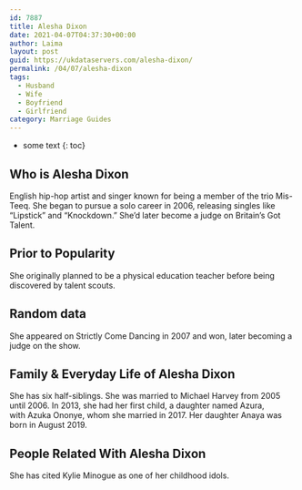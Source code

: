 ```yaml
---
id: 7887
title: Alesha Dixon
date: 2021-04-07T04:37:30+00:00
author: Laima
layout: post
guid: https://ukdataservers.com/alesha-dixon/
permalink: /04/07/alesha-dixon
tags:
  - Husband
  - Wife
  - Boyfriend
  - Girlfriend
category: Marriage Guides
---
```


* some text
{: toc}


## Who is Alesha Dixon
                  
                  
                  
English hip-hop artist and singer known for being a member of the trio Mis-Teeq. She began to pursue a solo career in 2006, releasing singles like &#8220;Lipstick&#8221; and &#8220;Knockdown.&#8221; She&#8217;d later become a judge on Britain&#8217;s Got Talent.
                  
              
            
              
            
                
                
                
## Prior to Popularity
                  
                  
                  
She originally planned to be a physical education teacher before being discovered by talent scouts. 
                  
              
            
              
            
                
                
                
## Random data
                  
                  
                  
She appeared on Strictly Come Dancing in 2007 and won, later becoming a judge on the show. 
                  
              
            
              
            
                
                
                
## Family & Everyday Life of Alesha Dixon
                  
                  
                  
She has six half-siblings. She was married to Michael Harvey from 2005 until 2006. In 2013, she had her first child, a daughter named Azura, with Azuka Ononye, whom she married in 2017. Her daughter Anaya was born in August 2019. 
                  
              
            
              
            
                
                
                
## People Related With Alesha Dixon
                  
                  
                  
She has cited Kylie Minogue as one of her childhood idols. 
                  
              
            
              
            
                
              
            
              
              
            
            
              
            
          
          
          